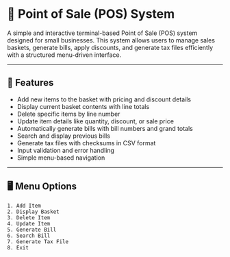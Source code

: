 # 🧾 Point of Sale (POS) System

A simple and interactive terminal-based Point of Sale (POS) system designed for small businesses. This system allows users to manage sales baskets, generate bills, apply discounts, and generate tax files efficiently with a structured menu-driven interface.

---

## 🚀 Features

- Add new items to the basket with pricing and discount details
- Display current basket contents with line totals
- Delete specific items by line number
- Update item details like quantity, discount, or sale price
- Automatically generate bills with bill numbers and grand totals
- Search and display previous bills
- Generate tax files with checksums in CSV format
- Input validation and error handling
- Simple menu-based navigation

---

## 🖥️ Menu Options

```text
1. Add Item
2. Display Basket
3. Delete Item
4. Update Item
5. Generate Bill
6. Search Bill
7. Generate Tax File
8. Exit

